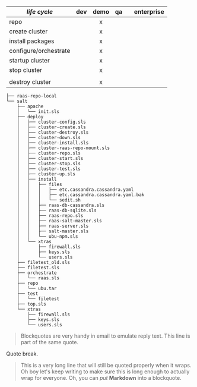 


| *life cycle*          | dev | demo | qa |   | enterprise |
|-----------------------|-----|:----:|----|---|------------|
| repo                  |     |   x  |    |   |            |
| create cluster        |     |   x  |    |   |            |
| install packages      |     |   x  |    |   |            |
| configure/orchestrate |     |   x  |    |   |            |
| startup cluster       |     |   x  |    |   |            |
| stop cluster          |     |   x  |    |   |            |
|                       |     |      |    |   |            |
| destroy cluster       |     |   x  |    |   |            |

```
├── raas-repo-local
└── salt
    ├── apache
    │   └── init.sls
    ├── deploy
    │   ├── cluster-config.sls
    │   ├── cluster-create.sls
    │   ├── cluster-destroy.sls
    │   ├── cluster-down.sls
    │   ├── cluster-install.sls
    │   ├── cluster-raas-repo-mount.sls
    │   ├── cluster-repo.sls
    │   ├── cluster-start.sls
    │   ├── cluster-stop.sls
    │   ├── cluster-test.sls
    │   ├── cluster-up.sls
    │   ├── install
    │   │   ├── files
    │   │   │   ├── etc.cassandra.cassandra.yaml
    │   │   │   ├── etc.cassandra.cassandra.yaml.bak
    │   │   │   └── sedit.sh
    │   │   ├── raas-db-cassandra.sls
    │   │   ├── raas-db-sqlite.sls
    │   │   ├── raas-repo.sls
    │   │   ├── raas-salt-master.sls
    │   │   ├── raas-server.sls
    │   │   ├── salt-master.sls
    │   │   └── ubu-npm.sls
    │   └── xtras
    │       ├── firewall.sls
    │       ├── keys.sls
    │       └── users.sls
    ├── filetest_old.sls
    ├── filetest.sls
    ├── orchestrate
    │   └── raas.sls
    ├── repo
    │   └── ubu.tar
    ├── test
    │   └── filetest
    ├── top.sls
    └── xtras
        ├── firewall.sls
        ├── keys.sls
        └── users.sls
```
> Blockquotes are very handy in email to emulate reply text.
> This line is part of the same quote.

Quote break.

> This is a very long line that will still be quoted properly when it wraps. Oh boy let's keep writing to make sure this is long enough to actually wrap for everyone. Oh, you can *put* **Markdown** into a blockquote. 
